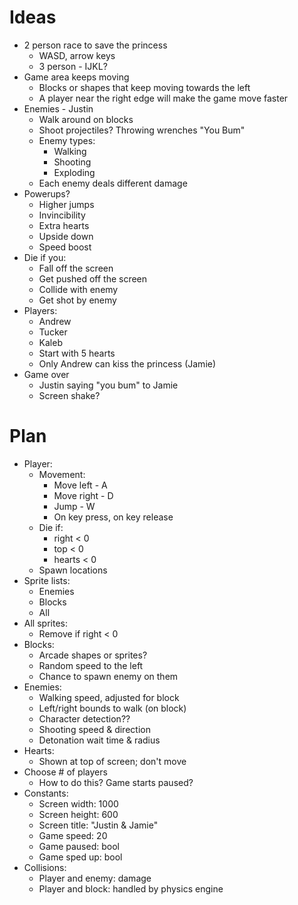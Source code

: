 # Ideas

- 2 person race to save the princess
  - WASD, arrow keys
  - 3 person - IJKL?
- Game area keeps moving
  - Blocks or shapes that keep moving towards the left
  - A player near the right edge will make the game move faster
- Enemies - Justin
  - Walk around on blocks
  - Shoot projectiles? Throwing wrenches "You Bum"
  - Enemy types:
    - Walking
    - Shooting
    - Exploding
  - Each enemy deals different damage
- Powerups?
  - Higher jumps
  - Invincibility
  - Extra hearts
  - Upside down
  - Speed boost
- Die if you:
  - Fall off the screen
  - Get pushed off the screen
  - Collide with enemy
  - Get shot by enemy
- Players:
  - Andrew
  - Tucker
  - Kaleb
  - Start with 5 hearts
  - Only Andrew can kiss the princess (Jamie)
- Game over
  - Justin saying "you bum" to Jamie
  - Screen shake?

# Plan

- Player:
  - Movement:
    - Move left - A
    - Move right - D
    - Jump - W
    - On key press, on key release
  - Die if:
    - right < 0
    - top < 0
    - hearts < 0
  - Spawn locations
- Sprite lists:
  - Enemies
  - Blocks
  - All
- All sprites:
  - Remove if right < 0
- Blocks:
  - Arcade shapes or sprites?
  - Random speed to the left
  - Chance to spawn enemy on them
- Enemies:
  - Walking speed, adjusted for block
  - Left/right bounds to walk (on block)
  - Character detection??
  - Shooting speed & direction
  - Detonation wait time & radius
- Hearts:
  - Shown at top of screen; don't move
- Choose # of players
  - How to do this? Game starts paused?
- Constants:
  - Screen width: 1000
  - Screen height: 600
  - Screen title: "Justin & Jamie"
  - Game speed: 20
  - Game paused: bool
  - Game sped up: bool
- Collisions:
  - Player and enemy: damage
  - Player and block: handled by physics engine
